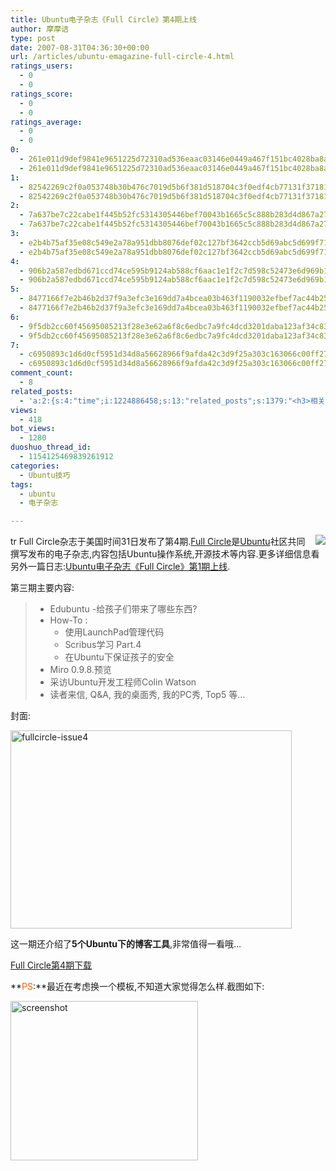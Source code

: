 ```yaml
---
title: Ubuntu电子杂志《Full Circle》第4期上线
author: 摩摩诘
type: post
date: 2007-08-31T04:36:30+00:00
url: /articles/ubuntu-emagazine-full-circle-4.html
ratings_users:
  - 0
  - 0
ratings_score:
  - 0
  - 0
ratings_average:
  - 0
  - 0
0:
  - 261e011d9def9841e9651225d72310ad536eaac03146e0449a467f151bc4028ba8ace02354dd16f0b59ef71b7e81b1d7
  - 261e011d9def9841e9651225d72310ad536eaac03146e0449a467f151bc4028ba8ace02354dd16f0b59ef71b7e81b1d7
1:
  - 82542269c2f0a053748b30b476c7019d5b6f381d518704c3f0edf4cb77131f3718120cf34ecf3c7b1eb6f9f21daaf2e0
  - 82542269c2f0a053748b30b476c7019d5b6f381d518704c3f0edf4cb77131f3718120cf34ecf3c7b1eb6f9f21daaf2e0
2:
  - 7a637be7c22cabe1f445b52fc5314305446bef70043b1665c5c888b283d4d867a27dbe0a531043a736382a41bba920d5
  - 7a637be7c22cabe1f445b52fc5314305446bef70043b1665c5c888b283d4d867a27dbe0a531043a736382a41bba920d5
3:
  - e2b4b75af35e08c549e2a78a951dbb8076def02c127bf3642ccb5d69abc5d699f71430a23805e4d3beee424a02e22713
  - e2b4b75af35e08c549e2a78a951dbb8076def02c127bf3642ccb5d69abc5d699f71430a23805e4d3beee424a02e22713
4:
  - 906b2a587edbd671ccd74ce595b9124ab588cf6aac1e1f2c7d598c52473e6d969b1e1443d54083795df31138bb130615
  - 906b2a587edbd671ccd74ce595b9124ab588cf6aac1e1f2c7d598c52473e6d969b1e1443d54083795df31138bb130615
5:
  - 8477166f7e2b46b2d37f9a3efc3e169dd7a4bcea03b463f1190032efbef7ac44b25af0ef431cf0893eab191d465d0c02
  - 8477166f7e2b46b2d37f9a3efc3e169dd7a4bcea03b463f1190032efbef7ac44b25af0ef431cf0893eab191d465d0c02
6:
  - 9f5db2cc60f45695085213f28e3e62a6f8c6edbc7a9fc4dcd3201daba123af34c83dc2e51f2c978b5c0a6ad8d369b935
  - 9f5db2cc60f45695085213f28e3e62a6f8c6edbc7a9fc4dcd3201daba123af34c83dc2e51f2c978b5c0a6ad8d369b935
7:
  - c6950893c1d6d0cf5951d34d8a56628966f9afda42c3d9f25a303c163066c00ff274baad0b87933eb23308fc19dcf69d
  - c6950893c1d6d0cf5951d34d8a56628966f9afda42c3d9f25a303c163066c00ff274baad0b87933eb23308fc19dcf69d
comment_count:
  - 8
related_posts:
  - 'a:2:{s:4:"time";i:1224886458;s:13:"related_posts";s:1379:"<h3>相关日志</h3><ul class="related_post"><li><a href="http://www.digglife.cn/articles/ubuntu-emagazine-full-circle-3.html" title="Ubuntu电子杂志《Full Circle》第3期上线">Ubuntu电子杂志《Full Circle》第3期上线</a></li><li><a href="http://www.digglife.cn/articles/ubuntu-emagazine-full-circle-2.html" title="Ubuntu电子杂志《Full Circle》第2期上线">Ubuntu电子杂志《Full Circle》第2期上线</a></li><li><a href="http://www.digglife.cn/articles/ubuntu-emagazine-full-circle-5.html" title="Ubuntu电子杂志《Full Circle》第5期上线">Ubuntu电子杂志《Full Circle》第5期上线</a></li><li><a href="http://www.digglife.cn/articles/run-every-windows-app-on-ubuntu.html" title="利用VMware在Ubuntu下使用已有的Windows软件.">利用VMware在Ubuntu下使用已有的Windows软件.</a></li><li><a href="http://www.digglife.cn/articles/recordmydesktop.html" title="Linux平台屏幕录像工具RecordMyDesktop">Linux平台屏幕录像工具RecordMyDesktop</a></li><li><a href="http://www.digglife.cn/articles/skype-for-linux-14-beta-released.html" title="Skype For Linux 1.4 beta发布.">Skype For Linux 1.4 beta发布.</a></li><li><a href="http://www.digglife.cn/articles/ubuntu-emagazine-full-circle-1.html" title="Ubuntu电子杂志《Full Circle》第1期上线">Ubuntu电子杂志《Full Circle》第1期上线</a></li></ul>";}'
views:
  - 418
bot_views:
  - 1280
duoshuo_thread_id:
  - 1154125469839261912
categories:
  - Ubuntu技巧
tags:
  - ubuntu
  - 电子杂志

---
```

tr <img src="http://digglife.qiniudn.com/qiniu/1731/image/061ddf72ca5004828e459ab73ca04567.png" align="right" />Full Circle杂志于美国时间31日发布了第4期.[Full Circle][1]是[Ubuntu][2]社区共同撰写发布的电子杂志,内容包括Ubuntu操作系统,开源技术等内容.更多详细信息看另外一篇日志:[Ubuntu电子杂志《Full Circle》第1期上线][3].

第三期主要内容:&nbsp;

>   * Edubuntu -给孩子们带来了哪些东西? 
>   * How-To : 
>       * 使用LaunchPad管理代码 
>       * Scribus学习 Part.4 
>       * 在Ubuntu下保证孩子的安全 
>   * Miro 0.9.8.预览 
>   * 采访Ubuntu开发工程师Colin Watson 
>   * 读者来信, Q&A, 我的桌面秀, 我的PC秀, Top5 等&#8230;

<!--more-->

封面:

<a href="https://www.digglife.net/wp-content/uploads/3/379/2007/08/fullcircle-issue4.png" atomicselection="true"><img height="317" alt="fullcircle-issue4" src="http://digglife.qiniudn.com/wp-content/uploads/3/379/2007/08/fullcircle-issue4-thumb.png" width="450" /></a> 

这一期还介绍了**5个Ubuntu下的博客工具**,非常值得一看哦&#8230;

<a href="http://fullcirclemagazine.org/download-manager.php?id=27" target="_blank">Full Circle第4期下载</a>

**<font color="#ff5a00">PS</font>:**最近在考虑换一个模板,不知道大家觉得怎么样.截图如下:

<a href="https://www.digglife.net/wp-content/uploads/3/379/2007/08/screenshot.png" atomicselection="true"><img height="255" alt="screenshot" src="http://digglife.qiniudn.com/wp-content/uploads/3/379/2007/08/screenshot-thumb.png" width="300" /></a>

 [1]: http://www.fullcirclemagazine.org/
 [2]: https://www.digglife.net/articles/category/about_ubuntu/
 [3]: https://www.digglife.net/articles/ubuntu-emagazine-full-circle-1.html